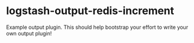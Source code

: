 # logstash-output-redis-increment
Example output plugin. This should help bootstrap your effort to write your own output plugin!
